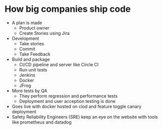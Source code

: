 # How big companies ship code

- A plan is made
  - Product owner
  - Create Stories using Jira
- Development
  - Take stories
  - Commit
  - Take Feedback
- Build and package
  - CI/CD pipeline and server like Circle CI
  - Run unit tests
  - Jenkins
  - Docker
  - JFrog
- More tests by QA
  - They perform regression and performance tests
  - Deployment and user acception testing is done
- Goes live with docker hosted on clod and feature toggle canary deployment
- Safety Reliability Engineers (SRE) keep an eye on the website with tools like prometheus and datadog
